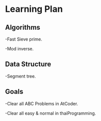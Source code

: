 # Learning Plan

## Algorithms
-Fast Sieve prime.

-Mod inverse.

## Data Structure
-Segment tree.

## Goals
-Clear all ABC Problems in AtCoder.

-Clear all easy & normal in thaiProgramming.